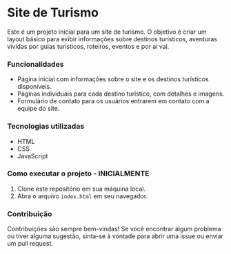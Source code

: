 # Site de Turismo

Este é um projeto inicial para um site de turismo. O objetivo é criar um layout básico para exibir informações sobre destinos turísticos, aventuras vividas por guias turisticos, roteiros, eventos e por ai vai.

### Funcionalidades

- Página inicial com informações sobre o site e os destinos turísticos disponíveis.
- Páginas individuais para cada destino turístico, com detalhes e imagens.
- Formulário de contato para os usuários entrarem em contato com a equipe do site.

### Tecnologias utilizadas

- HTML
- CSS
- JavaScript

### Como executar o projeto - INICIALMENTE 

1. Clone este repositório em sua máquina local.
2. Abra o arquivo `index.html` em seu navegador.

### Contribuição

Contribuições são sempre bem-vindas! Se você encontrar algum problema ou tiver alguma sugestão, sinta-se à vontade para abrir uma issue ou enviar um pull request.

